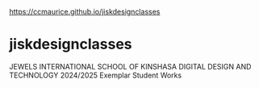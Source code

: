 https://ccmaurice.github.io/jiskdesignclasses
# jiskdesignclasses
JEWELS INTERNATIONAL SCHOOL OF KINSHASA DIGITAL DESIGN AND TECHNOLOGY 2024/2025 Exemplar Student Works
